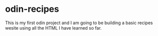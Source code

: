 # odin-recipes
This is my first odin project and I am going to be building a basic recipes wesite using all the HTML I have learned so far.
